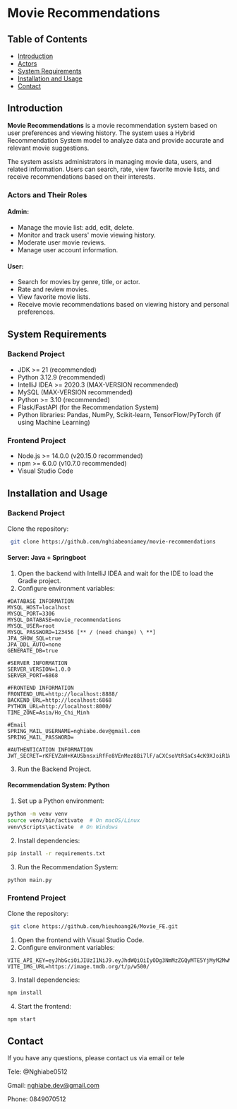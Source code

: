 # Movie Recommendations

## Table of Contents

- [Introduction](#introduction)
- [Actors](#actors-and-their-roles)
- [System Requirements](#system-requirements)
- [Installation and Usage](#installation-and-usage)
- [Contact](#contact)

## Introduction

**Movie Recommendations** is a movie recommendation system based on user preferences and viewing history. The system uses a Hybrid Recommendation System model to analyze data and provide accurate and relevant movie suggestions.

The system assists administrators in managing movie data, users, and related information. Users can search, rate, view favorite movie lists, and receive recommendations based on their interests.

### Actors and Their Roles

#### Admin:
- Manage the movie list: add, edit, delete.
- Monitor and track users' movie viewing history.
- Moderate user movie reviews.
- Manage user account information.

#### User:
- Search for movies by genre, title, or actor.
- Rate and review movies.
- View favorite movie lists.
- Receive movie recommendations based on viewing history and personal preferences.

## System Requirements

### Backend Project

- JDK >= 21 (recommended)
- Python 3.12.9 (recommended)
- IntelliJ IDEA >= 2020.3 (MAX-VERSION recommended)
- MySQL (MAX-VERSION recommended)
- Python >= 3.10 (recommended)
- Flask/FastAPI (for the Recommendation System)
- Python libraries: Pandas, NumPy, Scikit-learn, TensorFlow/PyTorch (if using Machine Learning)

### Frontend Project

- Node.js >= 14.0.0 (v20.15.0 recommended)
- npm >= 6.0.0 (v10.7.0 recommended)
- Visual Studio Code

## Installation and Usage

### Backend Project

Clone the repository:

```sh
 git clone https://github.com/nghiabeoniamey/movie-recommendations
```
#### Server: Java + Springboot

1. Open the backend with IntelliJ IDEA and wait for the IDE to load the Gradle project.
2. Configure environment variables:

```.env
#DATABASE INFORMATION
MYSQL_HOST=localhost
MYSQL_PORT=3306
MYSQL_DATABASE=movie_recommendations
MYSQL_USER=root
MYSQL_PASSWORD=123456 [** / (need change) \ **]
JPA_SHOW_SQL=true
JPA_DDL_AUTO=none
GENERATE_DB=true

#SERVER INFORMATION
SERVER_VERSION=1.0.0
SERVER_PORT=6868

#FRONTEND INFORMATION
FRONTEND_URL=http://localhost:8888/
BACKEND_URL=http://localhost:6868
PYTHON_URL=http://localhost:8000/
TIME_ZONE=Asia/Ho_Chi_Minh

#Email
SPRING_MAIL_USERNAME=nghiabe.dev@gmail.com
SPRING_MAIL_PASSWORD=

#AUTHENTICATION INFORMATION
JWT_SECRET=rKFEVZaH+KAUSbnsxiRfFe8VEnMez8Bi7lF/aCXCsoVtRSaCs4cK9XJoiR1WqpcbhKbNIvB15n6lHv3HMnKLp7R0QQ0a8/DVnqGcm84XKE5j9P1MSk4vY1AspKuHnnb6c9gUtv8lHkJ8uinTas/cyQrgcrNQXCKQP10PVJw4OAx6
```

3. Run the Backend Project.

#### Recommendation System: Python

1. Set up a Python environment:

```sh
python -m venv venv
source venv/bin/activate  # On macOS/Linux
venv\Scripts\activate  # On Windows
```

2. Install dependencies:

```sh
pip install -r requirements.txt
```

3. Run the Recommendation System:

```sh
python main.py
```

### Frontend Project

Clone the repository:

```sh
 git clone https://github.com/hieuhoang26/Movie_FE.git
```

1. Open the frontend with Visual Studio Code.
2. Configure environment variables:

```.env
VITE_API_KEY=eyJhbGciOiJIUzI1NiJ9.eyJhdWQiOiIyODg3NmMzZGQyMTE5YjMyM2MwMGNmYzUyNDRhOWIyOCIsIm5iZiI6MTc0MDk3ODI2MC44OTc5OTk4LCJzdWIiOiI2N2M1Mzg1NDQ4ZWU5MDE1YWI3YTcxOTkiLCJzY29wZXMiOlsiYXBpX3JlYWQiXSwidmVyc2lvbiI6MX0.25ub4vnbboEIPwvlbEUIdXi9Uc3y1QfC71uFSju1iM8
VITE_IMG_URL=https://image.tmdb.org/t/p/w500/
```

3. Install dependencies:

```sh
npm install
```

4. Start the frontend:

```sh
npm start
```

## Contact

If you have any questions, please contact us via email or tele

Tele: @Nghiabe0512

Gmail: nghiabe.dev@gmail.com

Phone: 0849070512 